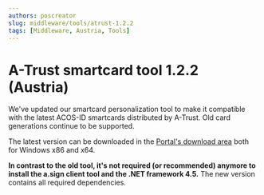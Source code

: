 ```yaml
---
authors: poscreator
slug: middleware/tools/atrust-1.2.2
tags: [Middleware, Austria, Tools]
---
```


# A-Trust smartcard tool 1.2.2 (Austria)
We've updated our smartcard personalization tool to make it compatible with the latest ACOS-ID smartcards distributed by A-Trust. Old card generations continue to be supported.

The latest version can be downloaded in the [Portal's download area](https://portal.fiskaltrust.at/AccountProfile/Download) both for Windows x86 and x64.

**In contrast to the old tool, it's not required (or recommended) anymore to install the a.sign client tool and the .NET framework 4.5.** The new version contains all required dependencies.
